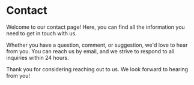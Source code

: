 # Contact

Welcome to our contact page! Here, you can find all the information you need to get in touch with us.

Whether you have a question, comment, or suggestion, we'd love to hear from you. You can reach us by email, and we strive to respond to all inquiries within 24 hours.

Thank you for considering reaching out to us. We look forward to hearing from you!
